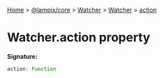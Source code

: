 [Home](./index) &gt; [@lampix/core](./core.md) &gt; [Watcher](./core.watcher.md) &gt; [Watcher](./core.watcher.watcher.md) &gt; [action](./core.watcher.watcher.action.md)

# Watcher.action property


**Signature:**
```javascript
action: Function
```
